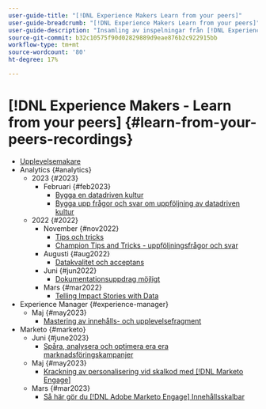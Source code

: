 ```yaml
---
user-guide-title: "[!DNL Experience Makers Learn from your peers]"
user-guide-breadcrumb: "[!DNL Experience Makers Learn from your peers]"
user-guide-description: "Insamling av inspelningar från [!DNL Experience Makers Learn from your peers]"
source-git-commit: b32c10575f90d02829889d9eae876b2c922915bb
workflow-type: tm+mt
source-wordcount: '80'
ht-degree: 17%

---
```



# [!DNL Experience Makers - Learn from your peers] {#learn-from-your-peers-recordings}

+ [Upplevelsemakare](overview.md)
+ Analytics {#analytics}
   + 2023 {#2023}
      + Februari {#feb2023}
         + [Bygga en datadriven kultur](analytics/feb2023/data-driven-culture.md)
         + [Bygga upp frågor och svar om uppföljning av datadriven kultur](analytics/feb2023/data-driven-culture-q-and-a.md)
   + 2022 {#2022}
      + November {#nov2022}
         + [Tips och tricks](analytics/nov2022/tips-and-tricks.md)
         + [Champion Tips and Tricks - uppföljningsfrågor och svar](analytics/nov2022/tips-and-tricks-q-and-a.md)
      + Augusti {#aug2022}
         + [Datakvalitet och acceptans](analytics/aug2022/data-quality.md)
      + Juni {#jun2022}
         + [Dokumentationsuppdrag möjligt](analytics/june2022/mission-possible.md)
      + Mars {#mar2022}
         + [Telling Impact Stories with Data](analytics/mar2022/stories-with-data.md)
+ Experience Manager {#experience-manager}
   + Maj {#may2023}
      + [Mastering av innehålls- och upplevelsefragment](experience-manager/may2023/mastering-content-and-experience-fragments.md)
+ Marketo {#marketo}
   + Juni {#june2023}
      + [Spåra, analysera och optimera era era marknadsföringskampanjer](marketo/june2023/marketing-campaigns.md)
   + Maj {#may2023}
      + [Krackning av personalisering vid skalkod med [!DNL Marketo Engage]](marketo/may2023/personalization-at-scale.md)
   + Mars {#mar2023}
      + [Så här gör du [!DNL Adobe Marketo Engage] Innehållsskalbar](marketo/mar2023/templates-tokens-teamwork.md)
